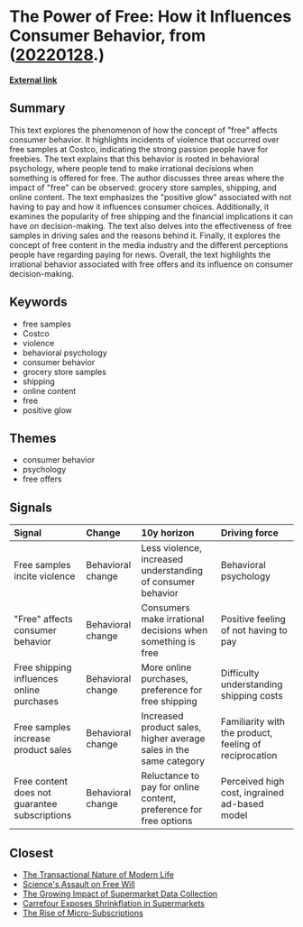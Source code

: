 # __The Power of Free: How it Influences Consumer Behavior__, from ([20220128](https://kghosh.substack.com/p/20220128).)

__[External link](https://thehustle.co/why-free-stuff-makes-us-irrational/)__



## Summary

This text explores the phenomenon of how the concept of "free" affects consumer behavior. It highlights incidents of violence that occurred over free samples at Costco, indicating the strong passion people have for freebies. The text explains that this behavior is rooted in behavioral psychology, where people tend to make irrational decisions when something is offered for free. The author discusses three areas where the impact of "free" can be observed: grocery store samples, shipping, and online content. The text emphasizes the "positive glow" associated with not having to pay and how it influences consumer choices. Additionally, it examines the popularity of free shipping and the financial implications it can have on decision-making. The text also delves into the effectiveness of free samples in driving sales and the reasons behind it. Finally, it explores the concept of free content in the media industry and the different perceptions people have regarding paying for news. Overall, the text highlights the irrational behavior associated with free offers and its influence on consumer decision-making.

## Keywords

* free samples
* Costco
* violence
* behavioral psychology
* consumer behavior
* grocery store samples
* shipping
* online content
* free
* positive glow

## Themes

* consumer behavior
* psychology
* free offers

## Signals

| Signal                                        | Change            | 10y horizon                                                        | Driving force                                          |
|:----------------------------------------------|:------------------|:-------------------------------------------------------------------|:-------------------------------------------------------|
| Free samples incite violence                  | Behavioral change | Less violence, increased understanding of consumer behavior        | Behavioral psychology                                  |
| "Free" affects consumer behavior              | Behavioral change | Consumers make irrational decisions when something is free         | Positive feeling of not having to pay                  |
| Free shipping influences online purchases     | Behavioral change | More online purchases, preference for free shipping                | Difficulty understanding shipping costs                |
| Free samples increase product sales           | Behavioral change | Increased product sales, higher average sales in the same category | Familiarity with the product, feeling of reciprocation |
| Free content does not guarantee subscriptions | Behavioral change | Reluctance to pay for online content, preference for free options  | Perceived high cost, ingrained ad-based model          |

## Closest

* [The Transactional Nature of Modern Life](a5c0ba498382a4edc0f2bf0d9653ad16)
* [Science's Assault on Free Will](20dcd5f1dfbe5f80a079ad28644cf08f)
* [The Growing Impact of Supermarket Data Collection](90bdc5da81c6c094a1ac7a794d8a2d1d)
* [Carrefour Exposes Shrinkflation in Supermarkets](471e724e40f6934417b8c27dcb1d5639)
* [The Rise of Micro-Subscriptions](01dd20372573227317c7126faacfec9b)